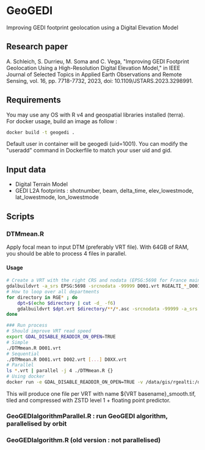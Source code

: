 # GeoGEDI

Improving GEDI footprint geolocation using a Digital Elevation Model

## Research paper

A. Schleich, S. Durrieu, M. Soma and C. Vega, "Improving GEDI Footprint Geolocation Using a High-Resolution Digital Elevation Model," in IEEE Journal of Selected Topics in Applied Earth Observations and Remote Sensing, vol. 16, pp. 7718-7732, 2023, doi: 10.1109/JSTARS.2023.3298991.

## Requirements

You may use any OS with R v4 and geospatial libraries installed (terra).  
For docker usage, build an image as follow :  

```bash
docker build -t geogedi .
```

Default user in container will be geogedi (uid=1001). You can modify the "useradd" command in Dockerfile to match your user uid and gid.  

## Input data

- Digital Terrain Model
- GEDI L2A footprints : shotnumber, beam, delta_time, elev_lowestmode, lat_lowestmode, lon_lowestmode

## Scripts

### DTMmean.R

Apply focal mean to input DTM (preferably VRT file). With 64GB of RAM, you should be able to process 4 files in parallel.  

#### Usage

```bash
# Create a VRT with the right CRS and nodata (EPSG:5698 for France mainland, 5699 for Corsica)
gdalbuildvrt -a_srs EPSG:5698 -srcnodata -99999 D001.vrt RGEALTI_*_D001_*/**/*.asc
# How to loop over all departments
for directory in RGE* ; do
    dpt=$(echo $directory | cut -d_ -f6)
    gdalbuildvrt $dpt.vrt $directory/**/*.asc -srcnodata -99999 -a_srs EPSG:5698
done

### Run process
# Should improve VRT read speed
export GDAL_DISABLE_READDIR_ON_OPEN=TRUE
# Simple
./DTMmean.R D001.vrt
# Sequential
./DTMmean.R D001.vrt D002.vrt [...] D0XX.vrt
# Parallel
ls *.vrt | parallel -j 4 ./DTMmean.R {}
# Using docker
docker run -e GDAL_DISABLE_READDIR_ON_OPEN=TRUE -v /data/gis/rgealti:/data -e geogedi bash -c "ls /data/*.vrt | parallel -j 4 ./DTMmean.R {}"
```

This will produce one file per VRT with name ${VRT basename}_smooth.tif, tiled and compressed with ZSTD level 1 + floating point predictor.

### GeoGEDIalgorithmParallel.R : run GeoGEDI algorithm, parallelised by orbit

### GeoGEDIalgorithm.R (old version : not parallelised)

